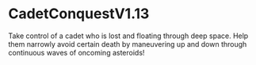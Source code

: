 # CadetConquestV1.13
 Take control of a cadet who is lost and floating through deep space. Help them narrowly avoid certain death by maneuvering up and down through continuous waves of oncoming asteroids!
